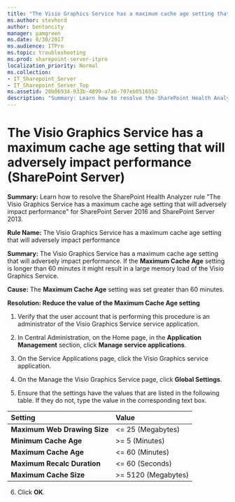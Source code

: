 ```yaml
---
title: "The Visio Graphics Service has a maximum cache age setting that will adversely impact performance (SharePoint Server)"
ms.author: stevhord
author: bentoncity
manager: pamgreen
ms.date: 8/30/2017
ms.audience: ITPro
ms.topic: troubleshooting
ms.prod: sharepoint-server-itpro
localization_priority: Normal
ms.collection:
- IT_Sharepoint_Server
- IT_Sharepoint_Server_Top
ms.assetid: 28b06934-933b-4899-a7a6-707eb0516552
description: "Summary: Learn how to resolve the SharePoint Health Analyzer ruleThe Visio Graphics Service has a maximum cache age setting that will adversely impact performancefor SharePoint Server 2016 and SharePoint Server 2013."
---
```


# The Visio Graphics Service has a maximum cache age setting that will adversely impact performance (SharePoint Server)

 **Summary:** Learn how to resolve the SharePoint Health Analyzer rule "The Visio Graphics Service has a maximum cache age setting that will adversely impact performance" for SharePoint Server 2016 and SharePoint Server 2013. 
  
 **Rule Name:** The Visio Graphics Service has a maximum cache age setting that will adversely impact performance 
  
 **Summary:** The Visio Graphics Service has a maximum cache age setting that will adversely impact performance. If the **Maximum Cache Age** setting is longer than 60 minutes it might result in a large memory load of the Visio Graphics Service. 
  
 **Cause:** The **Maximum Cache Age** setting was set greater than 60 minutes. 
  
 **Resolution: Reduce the value of the Maximum Cache Age setting**
  
1. Verify that the user account that is performing this procedure is an administrator of the Visio Graphics Service service application.
    
2. In Central Administration, on the Home page, in the **Application Management** section, click **Manage service applications**.
    
3. On the Service Applications page, click the Visio Graphics service application.
    
4. On the Manage the Visio Graphics Service page, click **Global Settings**.
    
5. Ensure that the settings have the values that are listed in the following table. If they do not, type the value in the corresponding text box.
    
|**Setting**|**Value**|
|:-----|:-----|
|**Maximum Web Drawing Size** <br/> |\<= 25 (Megabytes)  <br/> |
|**Minimum Cache Age** <br/> |\>= 5 (Minutes)  <br/> |
|**Maximum Cache Age** <br/> |\<= 60 (Minutes)  <br/> |
|**Maximum Recalc Duration** <br/> |\<= 60 (Seconds)  <br/> |
|**Maximum Cache Size** <br/> |\>= 5120 (Megabytes)  <br/> |
   
6. Click **OK**.
    


